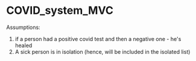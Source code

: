 # COVID_system_MVC

Assumptions:
1. if a person had a positive covid test and then a negative one - he's healed
2. A sick person is in isolation (hence, will be included in the isolated list)
